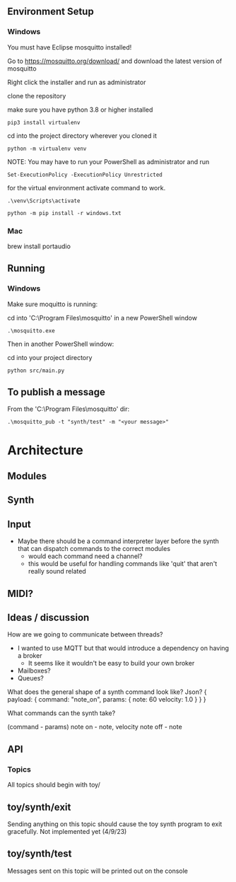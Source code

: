 ## Environment Setup

### Windows

You must have Eclipse mosquitto installed!

Go to https://mosquitto.org/download/ and download the latest version of mosquitto

Right click the installer and run as administrator

clone the repository

make sure you have python 3.8 or higher installed

```pip3 install virtualenv```

cd into the project directory wherever you cloned it

```python -m virtualenv venv```

NOTE: You may have to run your PowerShell as administrator and run

```Set-ExecutionPolicy -ExecutionPolicy Unrestricted```

for the virtual environment activate command to work.

```.\venv\Scripts\activate```

```python -m pip install -r windows.txt```

### Mac

brew install portaudio


## Running

### Windows

Make sure moquitto is running:

cd into 'C:\Program Files\mosquitto' in a new PowerShell window

```.\mosquitto.exe```

Then in another PowerShell window:

cd into your project directory

```python src/main.py```

To publish a message
---

From the 'C:\Program Files\mosquitto' dir:

```.\mosquitto_pub -t "synth/test" -m "<your message>"```

# Architecture

## Modules

Synth
---

Input
---
- Maybe there should be a command interpreter layer before the synth that can dispatch commands to the correct modules
    - would each command need a channel?
    - this would be useful for handling commands like 'quit' that aren't really sound related
    
MIDI?
---


## Ideas / discussion

How are we going to communicate between threads?
- I wanted to use MQTT but that would introduce a dependency on having a broker
    - It seems like it wouldn't be easy to build your own broker
- Mailboxes?
- Queues?

What does the general shape of a synth command look like?
Json?
{
    payload: {
        command:  "note_on",
        params: {
            note: 60
            velocity: 1.0
        }
    }
}

What commands can the synth take?

(command - params)
note on - note, velocity
note off - note

## API

### Topics

All topics should begin with toy/

toy/synth/exit
---
Sending anything on this topic should cause the toy synth program to exit gracefully. Not implemented yet (4/9/23)

toy/synth/test
---
Messages sent on this topic will be printed out on the console


